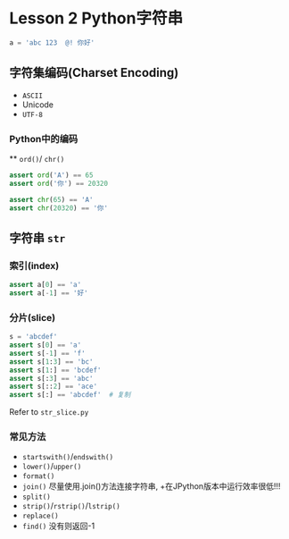 # Lesson 2 Python字符串

```python
a = 'abc 123  @! 你好'
```

## 字符集编码(Charset Encoding)

- `ASCII`
- Unicode
- `UTF-8`

### Python中的编码

** `ord()`/ `chr()`

```python
assert ord('A') == 65
assert ord('你') == 20320

assert chr(65) == 'A'
assert chr(20320) == '你'
```

## 字符串 `str`

### 索引(index)

```python
assert a[0] == 'a'
assert a[-1] == '好'
```

### 分片(slice)

```python
s = 'abcdef'
assert s[0] == 'a'
assert s[-1] == 'f'
assert s[1:3] == 'bc'
assert s[1:] == 'bcdef'
assert s[:3] == 'abc'
assert s[::2] == 'ace'
assert s[:] == 'abcdef'  # 复制
```

Refer to `str_slice.py`

### 常见方法

- `startswith()`/`endswith()`
- `lower()`/`upper()`
- `format()`
- `join()` 尽量使用.join()方法连接字符串, +在JPython版本中运行效率很低!!!
- `split()`
- `strip()`/`rstrip()`/`lstrip()`
- `replace()`
- `find()` 没有则返回-1
